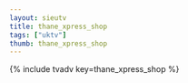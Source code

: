 ```yaml
--- 
layout: sieutv
title: thane_xpress_shop
tags: ["uktv"]
thumb: thane_xpress_shop
---
```

{% include tvadv key=thane_xpress_shop %}

